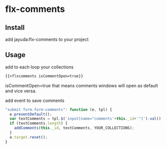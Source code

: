 # flx-comments

## Install
add jayuda:flx-comments to your project

## Usage
add to each loop your collections
```html
{{>flxcomments isCommentOpen=true}}
```
isCommentOpen=true that means comments windows will open as default and vice versa.


add event to save comments
```javascript
"submit form.form-comments": function (e, tpl) {
  e.preventDefault();
  var textComments = tpl.$('input[name="comments'+this._id+'"]').val();
  if (textComments.length) {
    addComments(this._id, textComments, YOUR_COLLECTIONS);
  }
  e.target.reset();
}
```
